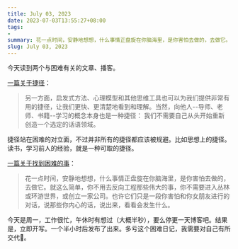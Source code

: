 ```yaml
---
title: July 03, 2023
date: 2023-07-03T13:55:27+08:00
tags:
- 
summary: 花一点时间，安静地想想，什么事情正盘旋在你脑海里，是你害怕去做的，去做它。
slug: July 03, 2023
---
```


今天读到两个与困难有关的文章、播客。

[一篇关于捷径](https://questionsconsidered.blog/2023/07/02/shortcuts/)：

> 另一方面，启发式方法、心理模型和其他思维工具也可以为我们提供非常有用的捷径，让我们更快、更清楚地看到和理解。当然，向他人--导师、老师、书籍--学习的概念本身也是一种捷径： 我们不需要自己从头开始重新创造一个选定的话语领域。

捷径站在困难的对立面，不过并非所有的捷径都应该被规避。比如思想上的捷径。读书，学习前人的经验，就是一种可取的捷径。

[一篇关于找到困难的事](https://pca.st/ofkiuwym)：

> 花一点时间，安静地想想，什么事情正盘旋在你脑海里，是你害怕去做的，去做它。就这么简单，你不用去反向工程那些伟大的事，你不需要进入丛林或环游世界，或创立一家公司。也许它们只是一段你害怕和你女朋友进行的对话，说那些你内心的话，说出来，看看会发生什么。

今天是周一，工作很忙，午休时有想过（大概半秒），要么停更一天博客吧。结果是，立即开写。一个半小时后发布了出来。多亏这个困难日记，我需要对自己有所交代🤣。

